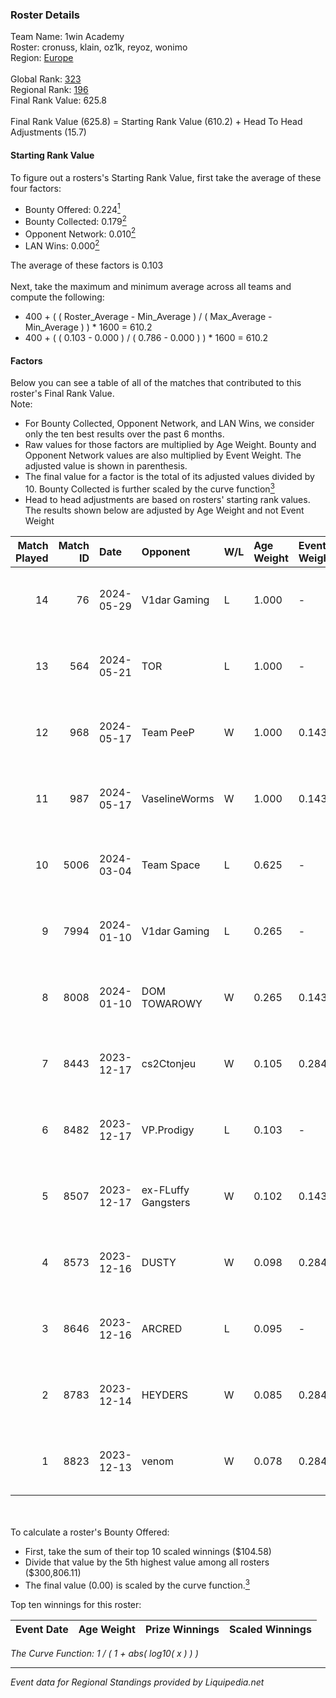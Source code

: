 ### Roster Details<br />
Team Name: 1win Academy<br />
Roster: cronuss, klain, oz1k, reyoz, wonimo<br />
Region: [Europe]( ../standings_europe.md)<br />
<br />
Global Rank: [323](../standings_global.md)<br />
Regional Rank: [196]( ../standings_europe.md)<br />
Final Rank Value:  625.8<br />
<br />
Final Rank Value (625.8) = Starting Rank Value (610.2) + Head To Head Adjustments (15.7)<br />

#### Starting Rank Value<br />
To figure out a rosters's Starting Rank Value, first take the average of these four factors:<br />
- Bounty Offered: 0.224[<sup>1</sup>](#table2)
- Bounty Collected: 0.179[<sup>2</sup>](#table1)
- Opponent Network: 0.010[<sup>2</sup>](#table1)
- LAN Wins: 0.000[<sup>2</sup>](#table1)

The average of these factors is 0.103<br />
<br />
Next, take the maximum and minimum average across all teams and compute the following:<br />
- 400 + ( ( Roster_Average - Min_Average ) / ( Max_Average - Min_Average ) ) * 1600 = 610.2
- 400 + ( ( 0.103 - 0.000 ) / ( 0.786 - 0.000 ) ) * 1600 = 610.2


#### Factors<br />
Below you can see a table of all of the matches that contributed to this roster's Final Rank Value.<br />
Note:<br />

- For Bounty Collected, Opponent Network, and LAN Wins, we consider only the ten best results over the past 6 months.
- Raw values for those factors are multiplied by Age Weight. Bounty and Opponent Network values are also multiplied by Event Weight. The adjusted value is shown in parenthesis.
- The final value for a factor is the total of its adjusted values divided by 10. Bounty Collected is further scaled by the curve function[<sup>3</sup>](#curveFunction)
- Head to head adjustments are based on rosters' starting rank values. The results shown below are adjusted by Age Weight and not Event Weight
<span id="table1"></span><br />


| Match Played | Match ID | Date       | Opponent            | W/L | Age Weight | Event Weight | Bounty Collected | Opponent Network | LAN Wins  | H2H Adj. | Roster                                 |
| -: | -: | :- | :- | :- | :- | :- | :- | :- | :- | -: | :- |
|           14 |       76 | 2024-05-29 | V1dar Gaming        | L   | 1.000      | -            | -                | -                | -         |    -7.50 | cronuss, klain, oz1k, reyoz, wonimo    |
|           13 |      564 | 2024-05-21 | TOR                 | L   | 1.000      | -            | -                | -                | -         |    -7.91 | cronuss, klain, oz1k, reyoz, wonimo    |
|           12 |      968 | 2024-05-17 | Team PeeP           | W   | 1.000      | 0.143        | 0.000 (0.000)    | 0.247 (0.035)    | 0 (0.000) |    12.78 | cronuss, klain, oz1k, reyoz, wonimo    |
|           11 |      987 | 2024-05-17 | VaselineWorms       | W   | 1.000      | 0.143        | 0.000 (0.000)    | 0.424 (0.061)    | 0 (0.000) |    19.93 | cronuss, klain, oz1k, reyoz, wonimo    |
|           10 |     5006 | 2024-03-04 | Team Space          | L   | 0.625      | -            | -                | -                | -         |    -4.64 | 7tetsu, cronuss, klain, spiker, wonimo |
|            9 |     7994 | 2024-01-10 | V1dar Gaming        | L   | 0.265      | -            | -                | -                | -         |    -3.97 | cronuss, klain, oz1k, sstr1ct, wonimo  |
|            8 |     8008 | 2024-01-10 | DOM TOWAROWY        | W   | 0.265      | 0.143        | 0.000 (0.000)    | 0.000 (0.000)    | 0 (0.000) |     1.92 | cronuss, klain, oz1k, sstr1ct, wonimo  |
|            7 |     8443 | 2023-12-17 | cs2Ctonjeu          | W   | 0.105      | 0.284        | 0.000 (0.000)    | 0.007 (0.000)    | 0 (0.000) |     1.61 | cronuss, klain, oz1k, sstr1ct, wonimo  |
|            6 |     8482 | 2023-12-17 | VP.Prodigy          | L   | 0.103      | -            | -                | -                | -         |    -0.71 | cronuss, klain, oz1k, sstr1ct, wonimo  |
|            5 |     8507 | 2023-12-17 | ex-FLuffy Gangsters | W   | 0.102      | 0.143        | 0.000 (0.000)    | 0.093 (0.001)    | 0 (0.000) |     1.15 | cronuss, klain, oz1k, sstr1ct, wonimo  |
|            4 |     8573 | 2023-12-16 | DUSTY               | W   | 0.098      | 0.284        | 0.006 (0.000)    | 0.148 (0.004)    | 0 (0.000) |     2.07 | cronuss, klain, oz1k, sstr1ct, wonimo  |
|            3 |     8646 | 2023-12-16 | ARCRED              | L   | 0.095      | -            | -                | -                | -         |    -0.85 | cronuss, klain, oz1k, sstr1ct, wonimo  |
|            2 |     8783 | 2023-12-14 | HEYDERS             | W   | 0.085      | 0.284        | 0.000 (0.000)    | 0.004 (0.000)    | 0 (0.000) |     1.21 | cronuss, klain, oz1k, sstr1ct, wonimo  |
|            1 |     8823 | 2023-12-13 | venom               | W   | 0.078      | 0.284        | 0.000 (0.000)    | 0.000 (0.000)    | 0 (0.000) |     0.58 | cronuss, klain, oz1k, sstr1ct, wonimo  |

<br />
<span id="table2"></span><br />
To calculate a roster's Bounty Offered:<br />

- First, take the sum of their top 10 scaled winnings ($104.58)
- Divide that value by the 5th highest value among all rosters ($300,806.11)
- The final value (0.00) is scaled by the curve function.[<sup>3</sup>](#curveFunction)

Top ten winnings for this roster:<br />

| Event Date | Age Weight | Prize Winnings | Scaled Winnings |
| :- | -: | :- | :- |


<span id="curveFunction"></span>_The Curve Function: 1 / ( 1 + abs( log10( x ) ) )_<br />

---
_Event data for Regional Standings provided by Liquipedia.net_<br />
